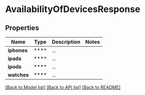 # AvailabilityOfDevicesResponse

## Properties
Name | Type | Description | Notes
------------ | ------------- | ------------- | -------------
**iphones** | **** | ... | 
**ipads** | **** | ... | 
**ipods** | **** | ... | 
**watches** | **** | ... | 

[[Back to Model list]](../README.md#documentation-for-models) [[Back to API list]](../README.md#documentation-for-api-endpoints) [[Back to README]](../README.md)

